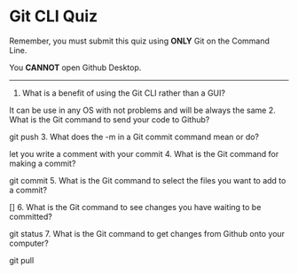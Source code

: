 # Git CLI Quiz

Remember, you must submit this quiz using **ONLY** Git on the Command Line.

You **CANNOT** open Github Desktop.

---

1. What is a benefit of using the Git CLI rather than a GUI?

<!-- Write your answer here -->

It can be use in any OS with not problems and will be always the same 2. What is the Git command to send your code to Github?

<!-- Write your answer here -->

git push 3. What does the -m in a Git commit command mean or do?

<!-- Write your answer here -->

let you write a comment with your commit 4. What is the Git command for making a commit?

<!-- Write your answer here -->

git commit 5. What is the Git command to select the files you want to add to a commit?

<!-- Write your answer here -->

[] 6. What is the Git command to see changes you have waiting to be committed?

<!-- Write your answer here -->

git status 7. What is the Git command to get changes from Github onto your computer?

<!-- Write your answer here -->

git pull
